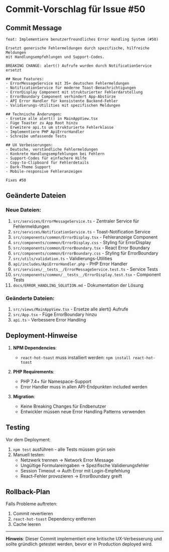 # Commit-Vorschlag für Issue #50

## Commit Message

```
feat: Implementiere benutzerfreundliches Error Handling System (#50)

Ersetzt generische Fehlermeldungen durch spezifische, hilfreiche Meldungen
mit Handlungsempfehlungen und Support-Codes.

BREAKING CHANGE: alert() Aufrufe wurden durch NotificationService ersetzt

## Neue Features:
- ErrorMessageService mit 35+ deutschen Fehlermeldungen
- NotificationService für moderne Toast-Benachrichtigungen  
- ErrorDisplay Component mit strukturierter Fehlerdarstellung
- ErrorBoundary Component verhindert App-Abstürze
- API Error Handler für konsistente Backend-Fehler
- Validierungs-Utilities mit spezifischen Meldungen

## Technische Änderungen:
- Ersetze alle alert() in MainAppView.tsx
- Füge Toaster zu App Root hinzu
- Erweitere api.ts um strukturierte Fehlerklasse
- Implementiere PHP ApiErrorHandler
- Schreibe umfassende Tests

## UX Verbesserungen:
- Deutsche, verständliche Fehlermeldungen
- Konkrete Handlungsempfehlungen bei Fehlern
- Support-Codes für einfachere Hilfe
- Copy-to-Clipboard für Fehlerdetails
- Dark-Theme Support
- Mobile-responsive Fehleranzeigen

Fixes #50
```

## Geänderte Dateien

### Neue Dateien:
1. `src/services/ErrorMessageService.ts` - Zentraler Service für Fehlermeldungen
2. `src/services/NotificationService.ts` - Toast-Notification Service
3. `src/components/common/ErrorDisplay.tsx` - Fehleranzeige Component
4. `src/components/common/ErrorDisplay.css` - Styling für ErrorDisplay
5. `src/components/common/ErrorBoundary.tsx` - React Error Boundary
6. `src/components/common/ErrorBoundary.css` - Styling für ErrorBoundary
7. `src/utils/validation.ts` - Validierungs-Utilities
8. `api/includes/ApiErrorHandler.php` - PHP Error Handler
9. `src/services/__tests__/ErrorMessageService.test.ts` - Service Tests
10. `src/components/common/__tests__/ErrorDisplay.test.tsx` - Component Tests
11. `docs/ERROR_HANDLING_SOLUTION.md` - Dokumentation der Lösung

### Geänderte Dateien:
1. `src/views/MainAppView.tsx` - Ersetze alle alert() Aufrufe
2. `src/App.tsx` - Füge ErrorBoundary hinzu
3. `api.ts` - Verbessere Error Handling

## Deployment-Hinweise

1. **NPM Dependencies**: 
   - `react-hot-toast` muss installiert werden: `npm install react-hot-toast`

2. **PHP Requirements**:
   - PHP 7.4+ für Namespace-Support
   - Error Handler muss in allen API-Endpunkten included werden

3. **Migration**:
   - Keine Breaking Changes für Endbenutzer
   - Entwickler müssen neue Error Handling Patterns verwenden

## Testing

Vor dem Deployment:
1. `npm test` ausführen - alle Tests müssen grün sein
2. Manuell testen:
   - Netzwerk trennen → Network Error Message
   - Ungültige Formulareingaben → Spezifische Validierungsfehler
   - Session Timeout → Auth Error mit Login-Empfehlung
   - React-Fehler provozieren → ErrorBoundary greift

## Rollback-Plan

Falls Probleme auftreten:
1. Commit revertieren
2. `react-hot-toast` Dependency entfernen
3. Cache leeren

---

**Hinweis**: Dieser Commit implementiert eine kritische UX-Verbesserung und sollte gründlich getestet werden, bevor er in Production deployed wird.